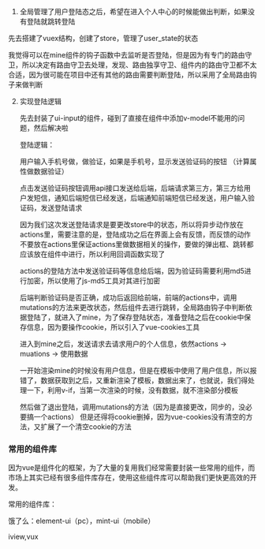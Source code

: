 
1. 全局管理了用户登陆态之后，希望在进入个人中心的时候能做出判断，如果没有登陆就跳转登陆

先去搭建了vuex结构，创建了store，管理了user_state的状态

我觉得可以在mine组件的钩子函数中去监听是否登陆，但是因为有专门的路由守卫，所以决定有路由守卫去处理，发现、路由独享守卫、组件内的路由守卫都不太合适，因为很可能在项目中还有其他的路由需要判断登陆，所以采用了全局路由钩子来做判断


2. 实现登陆逻辑

    先去封装了ui-input的组件，碰到了直接在组件中添加v-model不能用的问题，然后解决啦

    登陆逻辑：

    用户输入手机号做，做验证，如果是手机号，显示发送验证码的按钮 （计算属性做数据验证）

    点击发送验证码按钮调用api接口发送给后端，后端请求第三方，第三方给用户发短信，通知后端短信已经发送，后端通知前端短信已经发送，用户输入验证码，发送登陆请求

    因为我们这次发送登陆请求是要更改store中的状态，所以将异步动作放在actions里，需要注意的是，登陆成功之后在界面上会有反馈，而反馈的动作不要放在actions里保证actions里做数据相关的操作，要做的弹出框、跳转都应该放在组件中进行，所以利用回调函数实现了

    actions的登陆方法中发送验证码等信息给后端，因为验证码需要利用md5进行加密，所以使用了js-md5工具对其进行加密
    
    后端判断验证码是否正确，成功后返回给前端，前端的actions中，调用mutations的方法来更改状态，然后组件去进行跳转，全局路由钩子中判断依据登陆了，就进入了mine，为了保存登陆状态，准备登陆之后在cookie中保存信息，因为要操作cookie，所以引入了vue-cookies工具

    进入到mine之后，发送请求去请求用户的个人信息，依然actions -> muations -> 使用数据

    一开始渲染mine的时候没有用户信息，但是在模板中使用了用户信息，所以报错了，数据获取到之后，又重新渲染了模板，数据出来了，也就说，我们得处理一下，利用v-if，当第一次渲染的时候，没有数据，就不渲染部分模板

    然后做了退出登陆，调用mutations的方法（因为是直接更改，同步的，没必要搞一个actions）
    但是还得将cookie删掉，因为vue-cookies没有清空的方法，又扩展了一个清空cookie的方法


### 常用的组件库

因为vue是组件化的框架，为了大量的复用我们经常需要封装一些常用的组件，而市场上其实已经有很多组件库存在，使用这些组件库可以帮助我们更快更高效的开发。

常用的组件库：

饿了么：element-ui（pc），mint-ui（mobile）

iview,vux
